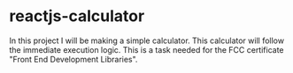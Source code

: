 # reactjs-calculator

In this project I will be making a simple calculator.
This calculator will follow the immediate execution
logic. This is a task needed for the FCC certificate
"Front End Development Libraries".